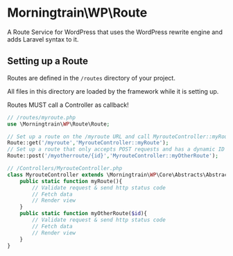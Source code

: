 # Morningtrain\WP\Route

A Route Service for WordPress that uses the WordPress rewrite engine and adds Laravel syntax to it.

## Setting up a Route
Routes are defined in the `/routes` directory of your project.

All files in this directory are loaded by the framework while it is setting up.

Routes MUST call a Controller as callback!

```php
// /routes/myroute.php
use \Morningtrain\WP\Route\Route;

// Set up a route on the /myroute URL and call MyrouteController::myRoute as callback
Route::get('/myroute','MyrouteController::myRoute');
// Set up a route that only accepts POST requests and has a dynamic ID
Route::post('/myotherroute/{id}','MyrouteController::myOtherRoute');

// /Controllers/MyrouteController.php
class MyrouteController extends \Morningtrain\WP\Core\Abstracts\AbstractController{
    public static function myRoute(){
        // Validate request & send http status code
        // Fetch data
        // Render view
    }
    public static function myOtherRoute($id){
        // Validate request & send http status code
        // Fetch data
        // Render view
    }
}
```